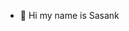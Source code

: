 - 👋 Hi my name is Sasank



<!---
Sasi30/Sasi30 is a ✨ special ✨ repository because its `README.md` (this file) appears on your GitHub profile.
You can click the Preview link to take a look at your changes.
--->
